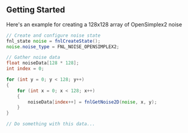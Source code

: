 ## Getting Started

Here's an example for creating a 128x128 array of OpenSimplex2 noise

```glsl
// Create and configure noise state
fnl_state noise = fnlCreateState();
noise.noise_type = FNL_NOISE_OPENSIMPLEX2;

// Gather noise data
float noiseData[128 * 128];
int index = 0;

for (int y = 0; y < 128; y++)
{
    for (int x = 0; x < 128; x++) 
    {
        noiseData[index++] = fnlGetNoise2D(noise, x, y);
    }
}

// Do something with this data...
```
